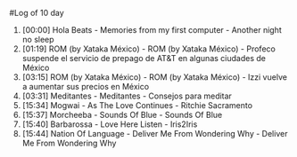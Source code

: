 #Log of 10 day

1. [00:00] Hola Beats - Memories from my first computer - Another night no sleep
1. [01:19] ROM (by Xataka México) - ROM (by Xataka México) - Profeco suspende el servicio de prepago de AT&T en algunas ciudades de México
1. [03:15] ROM (by Xataka México) - ROM (by Xataka México) - Izzi vuelve a aumentar sus precios en México
1. [03:31] Meditantes - Meditantes - Consejos para meditar
1. [15:34] Mogwai - As The Love Continues - Ritchie Sacramento
1. [15:37] Morcheeba - Sounds Of Blue - Sounds Of Blue
1. [15:40] Barbarossa - Love Here Listen - Iris2Iris
1. [15:44] Nation Of Language - Deliver Me From Wondering Why - Deliver Me From Wondering Why
